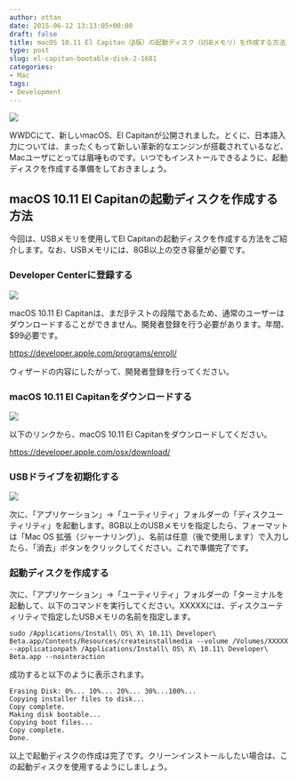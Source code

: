 ```yaml
---
author: ottan
date: 2015-06-12 13:13:05+00:00
draft: false
title: macOS 10.11 El Capitan（β版）の起動ディスク（USBメモリ）を作成する方法
type: post
slug: el-capitan-bootable-disk-2-1681
categories:
- Mac
tags:
- Development
---
```


![](/uploads/2015/06/150612-557ad42130886.jpg)






WWDCにて、新しいmacOS、El Capitanが公開されました。とくに、日本語入力については、まったくもって新しい革新的なエンジンが搭載されているなど、Macユーザにとっては眉唾ものです。いつでもインストールできるように、起動ディスクを作成する準備をしておきましょう。





## macOS 10.11 El Capitanの起動ディスクを作成する方法





今回は、USBメモリを使用してEl Capitanの起動ディスクを作成する方法をご紹介します。なお、USBメモリには、8GB以上の空き容量が必要です。





### Developer Centerに登録する





![](/uploads/2015/06/150612-557ad42516aa7.png)






macOS 10.11 El Capitanは、まだβテストの段階であるため、通常のユーザーはダウンロードすることができません。開発者登録を行う必要があります。年間、$99必要です。



https://developer.apple.com/programs/enroll/



ウィザードの内容にしたがって、開発者登録を行ってください。





### macOS 10.11 El Capitanをダウンロードする





![](/uploads/2015/06/150612-557ad42740e8b.png)






以下のリンクから、macOS 10.11 El Capitanをダウンロードしてください。



https://developer.apple.com/osx/download/



### USBドライブを初期化する





![](/uploads/2015/10/151004-561090bfda855.png)






次に、「アプリケーション」→「ユーティリティ」フォルダーの「ディスクユーティリティ」を起動します。8GB以上のUSBメモリを指定したら、フォーマットは「Mac OS 拡張（ジャーナリング）」、名前は任意（後で使用します）で入力したら、「消去」ボタンをクリックしてください。これで準備完了です。





### 起動ディスクを作成する





次に、「アプリケーション」→「ユーティリティ」フォルダーの「ターミナルを起動して、以下のコマンドを実行してください。XXXXXには、ディスクユーティリティで指定したUSBメモリの名前を指定します。




    
    sudo /Applications/Install\ OS\ X\ 10.11\ Developer\ Beta.app/Contents/Resources/createinstallmedia --volume /Volumes/XXXXX --applicationpath /Applications/Install\ OS\ X\ 10.11\ Developer\ Beta.app --nointeraction





成功すると以下のように表示されます。




    
    Erasing Disk: 0%... 10%... 20%... 30%...100%...
    Copying installer files to disk...
    Copy complete.
    Making disk bootable...
    Copying boot files...
    Copy complete.
    Done.





以上で起動ディスクの作成は完了です。クリーンインストールしたい場合は、この起動ディスクを使用するようにしましょう。
